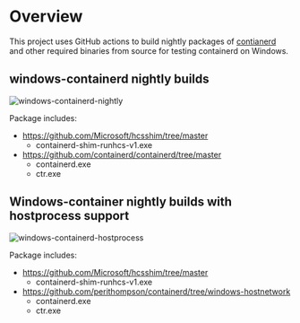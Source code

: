 # Overview

This project uses GitHub actions to build nightly packages of [contianerd](https://github.com/containerd/containerd) and other required binaries from source for testing containerd on Windows.

## windows-containerd nightly builds

![windows-containerd-nightly](https://github.com/kubernetes-sigs/sig-windows-tools/workflows/windows-containerd-nightly/badge.svg?branch=master)

Package includes:

- https://github.com/Microsoft/hcsshim/tree/master
  - containerd-shim-runhcs-v1.exe
- https://github.com/containerd/containerd/tree/master
  - containerd.exe
  - ctr.exe

## Windows-container nightly builds with hostprocess support

![windows-containerd-hostprocess](https://github.com/kubernetes-sigs/sig-windows-tools/workflows/windows-containerd-hostprocess/badge.svg?branch=master)

Package includes:

- https://github.com/Microsoft/hcsshim/tree/master
  - containerd-shim-runhcs-v1.exe
- https://github.com/perithompson/containerd/tree/windows-hostnetwork
  - containerd.exe
  - ctr.exe
